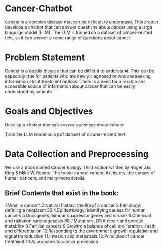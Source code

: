# Cancer-Chatbot
Cancer is a complex disease that can be difficult to understand. This project develops a chatbot that can answer questions about cancer using a large language model (LLM). The LLM is trained on a dataset of cancer-related text, so it can answer a some range of questions about cancer.
# Problem Statement
Cancer is a deadly disease that can be difficult to understand. This can be especially true for patients who are newly diagnosed or who are seeking information about treatment options. There is a need for a reliable and accessible source of information about cancer that can be easily understood by patients.
# Goals and Objectives
Develop a chatbot that can answer questions about cancer.

Train the LLM model on a pdf dataset of cancer-related text.
# Data Collection and Preprocessing
We use a book named Cancer Biology Third Edition written by Roger J.B. King & Mike W. Robins. The book is about cancer, its history, the causes of human cancers, and many more details.

## Brief Contents that exist in the book:

1.What is cancer?
2.Natural history: the life of a cancer
3.Pathology: defining a neoplasm 32
4.Epidemiology: identifying causes for human cancers
5.Oncogenes, tumour suppressor genes and viruses
6.Chemical and radiation carcinogenesis 88
7.Mutations, DNA repair and genetic instability
8.Familial cancers
9.Growth: a balance of cell proliferation, death and differentiation
10.Responding to the environment: growth regulation and signal transduction
11.Invasion and metastasis
12.Principles of cancer treatment
13.Approaches to cancer prevention



